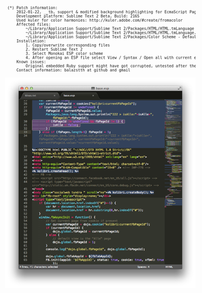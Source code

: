 <pre style="font-size: 10px;">
 (*) Patch information:
     2012-01-22, __tb, support & modified background highlighting for EcmaScript Pages
     Development platform: Sublime Text 2 Beta, Build: 2165
     Used kuler for color harmonies: http://kuler.adobe.com/#create/fromacolor
     Affected files:
         ~/Library/Application Support/Sublime Text 2/Packages/HTML/HTML.tmLanguage
         ~/Library/Application Support/Sublime Text 2/Packages/HTML/HTML.tmLanguage.original
         ~/Library/Application Support/Sublime Text 2/Packages/Color Scheme - Default/Monokai ESP.tmTheme
     Installation:
         1. Copy/overwrite corresponding files
         2. Restart Sublime Text 2
         3. Select Monokai ESP color scheme
         4. After opening an ESP file select View / Syntax / Open all with current extension as... / HTML
     Known issues:
         Original embedded Ruby support might have got corrupted, untested after the changes.
     Contact information: balazstth at github and gmail
</pre>
![Screenshot](https://github.com/balazstth/subl-esp/raw/master/subl-shot.png "Screenshot")
